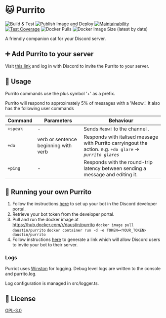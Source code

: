 # :cat: Purrito

![Build & Test](https://github.com/djaustin/purrito-bot/workflows/Build%20&%20Test/badge.svg)
![Publish Image and Deploy](https://github.com/djaustin/purrito/workflows/Publish%20Image%20and%20Deploy/badge.svg)
[![Maintainability](https://api.codeclimate.com/v1/badges/fc1d27cb162204bdc70f/maintainability)](https://codeclimate.com/github/djaustin/purrito/maintainability)
[![Test Coverage](https://api.codeclimate.com/v1/badges/fc1d27cb162204bdc70f/test_coverage)](https://codeclimate.com/github/djaustin/purrito/test_coverage)
![Docker Pulls](https://img.shields.io/docker/pulls/daustin/purrito)
![Docker Image Size (latest by date)](https://img.shields.io/docker/image-size/daustin/purrito)

A friendly companion cat for your Discord server.

## :heavy_plus_sign: Add Purrito to your server

Visit [this link](https://discordapp.com/api/oauth2/authorize?client_id=689827099866824759&permissions=0&scope=bot) and log in with Discord to invite the Purrito to your server.

## :speech_balloon: Usage

Purrito commands use the plus symbol '+' as a prefix.

Purrito will respond to approximately 5% of messages with a 'Meow.'. It also has the following user commands

| Command  | Parameters                           | Behaviour                                                                                                  |
| -------- | ------------------------------------ | ---------------------------------------------------------------------------------------------------------- |
| `+speak` | -                                    | Sends `Meow!` to the channel .                                                                             |
| `+do`    | verb or sentence beginning with verb | Responds with italised message with Purrito carryingout the action. e.g. `+do glare` -> _`purrito glares`_ |
| `+ping`  | -                                    | Responds with the round-trip latency between sending a message and editing it.                             |

## :runner: Running your own Purrito

1. Follow the instructions [here](https://discordapp.com/developers/docs/intro) to set up your bot in the Discord developer portal.
2. Retrieve your bot token from the developer portal.
3. Pull and run the docker image at https://hub.docker.com/r/daustin/purrito
   `docker image pull daustin/purrito`
   `docker container run -d -e TOKEN=<YOUR_TOKEN> daustin/purrito`
4. Follow instructions [here](https://discordpy.readthedocs.io/en/latest/discord.html#inviting-your-bot) to generate a link which will allow Discord users to invite your bot to their server.

### Logs

Purriot uses [Winston](https://github.com/winstonjs/winston) for logging. Debug level logs are written to the console and purrito.log.

Log configuration is managed in src/logger.ts.

## :book: License

[GPL-3.0](https://www.gnu.org/licenses/gpl-3.0.en.html)
